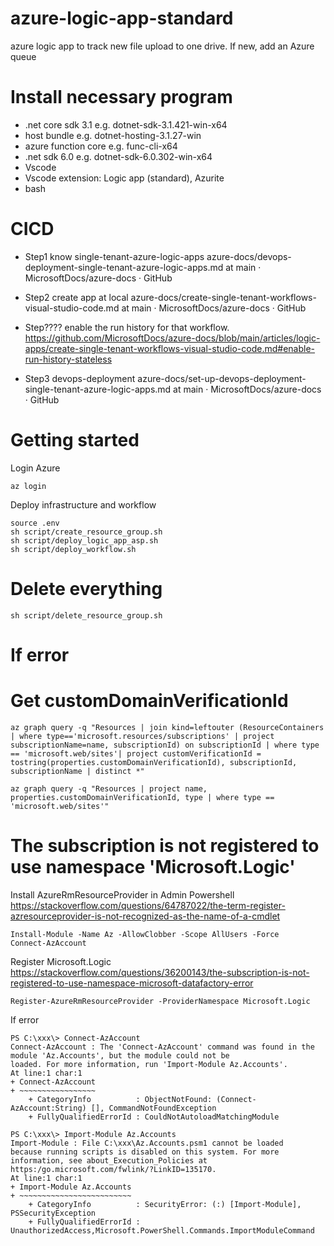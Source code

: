 # azure-logic-app-standard
azure logic app to track new file upload to one drive. If new, add an Azure queue

# Install necessary program
  - .net core sdk 3.1 e.g. dotnet-sdk-3.1.421-win-x64
  - host bundle e.g. dotnet-hosting-3.1.27-win
  - azure function core e.g. func-cli-x64
  - .net sdk 6.0 e.g. dotnet-sdk-6.0.302-win-x64
  - Vscode
  - Vscode extension: Logic app (standard), Azurite
  - bash

# CICD 

 - Step1 know single-tenant-azure-logic-apps
azure-docs/devops-deployment-single-tenant-azure-logic-apps.md at main · MicrosoftDocs/azure-docs · GitHub

 - Step2 create app at local
azure-docs/create-single-tenant-workflows-visual-studio-code.md at main · MicrosoftDocs/azure-docs · GitHub

 - Step???? enable the run history for that workflow.
https://github.com/MicrosoftDocs/azure-docs/blob/main/articles/logic-apps/create-single-tenant-workflows-visual-studio-code.md#enable-run-history-stateless

 - Step3 devops-deployment
azure-docs/set-up-devops-deployment-single-tenant-azure-logic-apps.md at main · MicrosoftDocs/azure-docs · GitHub

# Getting started

Login Azure
```
az login
```

Deploy infrastructure and workflow 
```
source .env
sh script/create_resource_group.sh
sh script/deploy_logic_app_asp.sh 
sh script/deploy_workflow.sh
```

# Delete everything

```
sh script/delete_resource_group.sh
```

# If error

# Get customDomainVerificationId
```
az graph query -q "Resources | join kind=leftouter (ResourceContainers | where type=='microsoft.resources/subscriptions' | project subscriptionName=name, subscriptionId) on subscriptionId | where type == 'microsoft.web/sites'| project customVerificationId = tostring(properties.customDomainVerificationId), subscriptionId, subscriptionName | distinct *"
```

```
az graph query -q "Resources | project name, properties.customDomainVerificationId, type | where type == 'microsoft.web/sites'"
```


# The subscription is not registered to use namespace 'Microsoft.Logic'

Install AzureRmResourceProvider in Admin Powershell
https://stackoverflow.com/questions/64787022/the-term-register-azresourceprovider-is-not-recognized-as-the-name-of-a-cmdlet
```
Install-Module -Name Az -AllowClobber -Scope AllUsers -Force
Connect-AzAccount
```

Register Microsoft.Logic
https://stackoverflow.com/questions/36200143/the-subscription-is-not-registered-to-use-namespace-microsoft-datafactory-error
```
Register-AzureRmResourceProvider -ProviderNamespace Microsoft.Logic
```


If error
```
PS C:\xxx\> Connect-AzAccount
Connect-AzAccount : The 'Connect-AzAccount' command was found in the module 'Az.Accounts', but the module could not be
loaded. For more information, run 'Import-Module Az.Accounts'.
At line:1 char:1
+ Connect-AzAccount
+ ~~~~~~~~~~~~~~~~~
    + CategoryInfo          : ObjectNotFound: (Connect-AzAccount:String) [], CommandNotFoundException
    + FullyQualifiedErrorId : CouldNotAutoloadMatchingModule

PS C:\xxx\> Import-Module Az.Accounts
Import-Module : File C:\xxx\Az.Accounts.psm1 cannot be loaded
because running scripts is disabled on this system. For more information, see about_Execution_Policies at
https:/go.microsoft.com/fwlink/?LinkID=135170.
At line:1 char:1
+ Import-Module Az.Accounts
+ ~~~~~~~~~~~~~~~~~~~~~~~~~
    + CategoryInfo          : SecurityError: (:) [Import-Module], PSSecurityException
    + FullyQualifiedErrorId : UnauthorizedAccess,Microsoft.PowerShell.Commands.ImportModuleCommand
```

